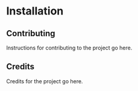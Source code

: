 <!DOCTYPE html>
<html>
<head>
</head>
<body>

# Installation


## Contributing

Instructions for contributing to the project go here.

## Credits

Credits for the project go here.

</body>
</html>
